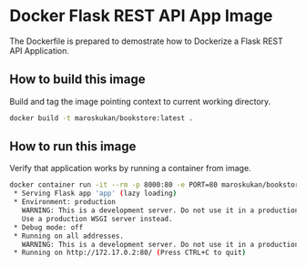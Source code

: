 # Docker Flask REST API App Image

The Dockerfile is prepared to demostrate how to Dockerize a Flask REST API Application.

## How to build this image

Build and tag the image pointing context to current working directory. 

```bash
docker build -t maroskukan/bookstore:latest .
```

## How to run this image

Verify that application works by running a container from image.

```bash
docker container run -it --rm -p 8000:80 -e PORT=80 maroskukan/bookstore:latest
 * Serving Flask app 'app' (lazy loading)
 * Environment: production
   WARNING: This is a development server. Do not use it in a production deployment.
   Use a production WSGI server instead.
 * Debug mode: off
 * Running on all addresses.
   WARNING: This is a development server. Do not use it in a production deployment.
 * Running on http://172.17.0.2:80/ (Press CTRL+C to quit)
```